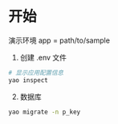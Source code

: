 # 开始

演示环境 app = path/to/sample

1. 创建 .env 文件

```sh
# 显示应用配置信息
yao inspect
```

2. 数据库

```sh
yao migrate -n p_key
```

